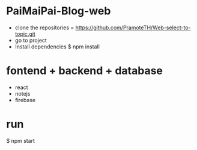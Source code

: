 # PaiMaiPai-Blog-web
- clone the repositories = https://github.com/PramoteTH/Web-select-to-topic.git
- go to project
- Install dependencies
$ npm install

# fontend + backend + database
- react
- notejs
- firebase

# run 
$ npm start
